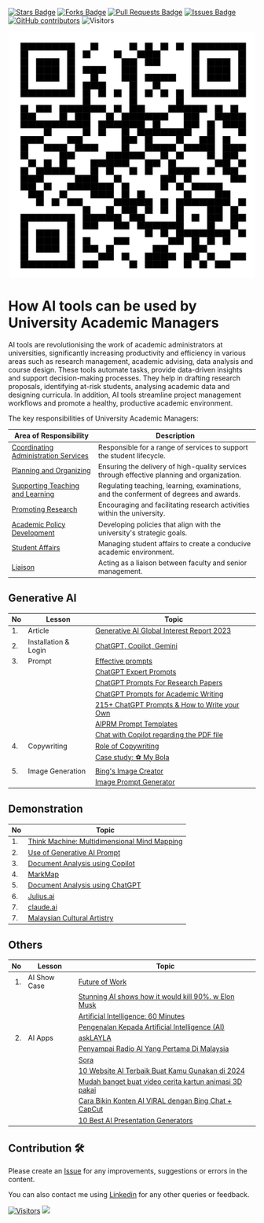 <a href="https://github.com/drshahizan/ai-tools/stargazers"><img src="https://img.shields.io/github/stars/drshahizan/ai-tools" alt="Stars Badge"/></a>
<a href="https://github.com/drshahizan/ai-tools/network/members"><img src="https://img.shields.io/github/forks/drshahizan/ai-tools" alt="Forks Badge"/></a>
<a href="https://github.com/drshahizan/ai-tools"><img src="https://img.shields.io/github/issues-pr/drshahizan/ai-tools" alt="Pull Requests Badge"/></a>
<a href="https://github.com/drshahizan/ai-tools/issues"><img src="https://img.shields.io/github/issues/drshahizan/ai-tools" alt="Issues Badge"/></a>
<a href="https://github.com/drshahizan/ai-tools/graphs/contributors"><img alt="GitHub contributors" src="https://img.shields.io/github/contributors/drshahizan/ai-tools?color=2b9348"></a>
![Visitors](https://api.visitorbadge.io/api/visitors?path=https%3A%2F%2Fgithub.com%2Fdrshahizan%2Fai-tools&labelColor=%23d9e3f0&countColor=%23697689&style=flat)

<p align="center">
<img src="/images/qrcode_leader.png"  height="500" />
</p>

# How AI tools can be used by University Academic Managers

AI tools are revolutionising the work of academic administrators at universities, significantly increasing productivity and efficiency in various areas such as research management, academic advising, data analysis and course design. These tools automate tasks, provide data-driven insights and support decision-making processes. They help in drafting research proposals, identifying at-risk students, analysing academic data and designing curricula. In addition, AI tools streamline project management workflows and promote a healthy, productive academic environment.

The key responsibilities of University Academic Managers:

| **Area of Responsibility** | **Description** |
|----------------------------|-----------------|
| [Coordinating Administration Services](leader/coordination.md) | Responsible for a range of services to support the student lifecycle. |
| [Planning and Organizing](leader/planning.md) | Ensuring the delivery of high-quality services through effective planning and organization. |
| [Supporting Teaching and Learning](leader/supporting.md) | Regulating teaching, learning, examinations, and the conferment of degrees and awards. |
| [Promoting Research](leader/research.md) | Encouraging and facilitating research activities within the university. |
| [Academic Policy Development](leader/policy.md) | Developing policies that align with the university's strategic goals. |
| [Student Affairs](leader/affairs.md) | Managing student affairs to create a conducive academic environment. |
| [Liaison](leader/liaison.md) | Acting as a liaison between faculty and senior management. |

## Generative AI

| No | Lesson | Topic |
|--------|---------|---------|
| 1. | Article | [Generative AI Global Interest Report 2023](https://www.electronicshub.org/generative-ai-global-interest-report-2023/) |
| 2. | Installation & Login | [ChatGPT, Copilot, Gemini](pimpin/signin.md) |
| 3. | Prompt | [Effective prompts](https://drshahizan.gitbook.io/copywriting-chatgpt/prompts/effective-prompts) |
|  |  | [ChatGPT Expert Prompts](https://github.com/drshahizan/Generative-AI-Playground/blob/main/materials/prompt.md) |
|  |  | [ChatGPT Prompts For Research Papers](https://github.com/drshahizan/Generative-AI-Playground/blob/main/materials/prompt_research.md) |
|  |  | [ChatGPT Prompts for Academic Writing](https://github.com/drshahizan/Generative-AI-Playground/blob/main/materials/prompt_academic.md) |
|  |  | [215+ ChatGPT Prompts & How to Write your Own](https://writesonic.com/blog/chatgpt-prompts) |
|  |  | [AIPRM Prompt Templates](https://drshahizan.gitbook.io/copywriting-chatgpt/prompts/aiprm-prompt-templates) |
|  |  | [Chat with Copilot regarding the PDF file](https://github.com/drshahizan/Generative-AI-Playground/blob/main/materials/copilot.md) |
| 4. | Copywriting | [Role of Copywriting](https://drshahizan.gitbook.io/copywriting-chatgpt/introduction-copywriting/role) |
|  | | [Case study: ⚽ My Bola](https://drshahizan.gitbook.io/copywriting-chatgpt/introduction-copywriting/case-study/copywriting) |
| 5. | Image Generation | [Bing's Image Creator](https://github.com/drshahizan/Generative-AI-Playground/blob/main/materials/bing_image.md) |
|  |  | [Image Prompt Generator](https://aivyx.com/bing-create-prompt-generator/) |

## Demonstration

| No | Topic |
|------------|----|
| 1. | [Think Machine: Multidimensional Mind Mapping](https://thinkmachine.com/) |
| 2. | [Use of Generative AI Prompt](leader/function.md) |
| 3. | [Document Analysis using Copilot](leader/document_copilot.md) |
| 4. | [MarkMap](pimpin/markmap.md) |
| 5. | [Document Analysis using ChatGPT](pimpin/dokumen_chatgpt.md) |
| 6. | [Julius.ai](https://julius.ai/) |
| 7. | [claude.ai](https://claude.ai/)|
| 7. | [Malaysian Cultural Artistry](https://github.com/drshahizan/Generative-AI-Playground/blob/main/materials/drawing.md) |

## Others

| No | Lesson | Topic |
|--------:|---------|---------|
| 1. | AI Show Case | [Future of Work](../../images/Future%20of%20Work%20.pdf) |
|||[Stunning AI shows how it would kill 90%. w Elon Musk](https://youtu.be/J6Mdq3n6kgk?si=4G0k5-WNH55pBMhw)|
|||[Artificial Intelligence: 60 Minutes ](https://youtu.be/aZ5EsdnpLMI?si=3aEFdMyTnOWZTuCZ)|
||| [Pengenalan Kepada Artificial Intelligence (AI)](https://youtu.be/kms0WrEbs0Q?si=woVk00RDgFNC5rBd)|
| 2. | AI Apps| [askLAYLA](https://justasklayla.com/) |
||| [Penyampai Radio AI Yang Pertama Di Malaysia](https://says.com/my/seismik/kenali-aina-sabrina-dj-fly-fm-juga-ai-yang-pertama-di-malaysia-sebagai-penyampai-radio)|
|||[Sora](https://openai.com/sora)|
||| [10 Website AI Terbaik Buat Kamu Gunakan di 2024](https://www.facebook.com/reel/671923085023778) |
||| [Mudah banget buat video cerita kartun animasi 3D pakai](https://www.youtube.com/watch?v=6IYBxbpKato)|
||| [Cara Bikin Konten AI VIRAL dengan Bing Chat + CapCut](https://youtu.be/ed30BLkVpis?si=Z6XmTWxVO1PC_kyv)|
||| [10 Best AI Presentation Generators](https://www.unite.ai/best-ai-presentation-generators/)|

## Contribution 🛠️
Please create an [Issue](https://github.com/drshahizan/ai-tools/issues) for any improvements, suggestions or errors in the content.

You can also contact me using [Linkedin](https://www.linkedin.com/in/drshahizan/) for any other queries or feedback.

[![Visitors](https://api.visitorbadge.io/api/visitors?path=https%3A%2F%2Fgithub.com%2Fdrshahizan&labelColor=%23697689&countColor=%23555555&style=plastic)](https://visitorbadge.io/status?path=https%3A%2F%2Fgithub.com%2Fdrshahizan)
![](https://hit.yhype.me/github/profile?user_id=81284918)


